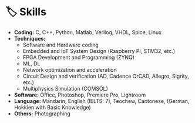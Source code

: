 # 🏷️ Skills

- **Coding:** C, C++, Python, Matlab, Verilog, VHDL, Spice, Linux
- **Techniques:**
  - Software and Hardware coding
  - Embedded and IoT System Design (Raspberry Pi, STM32, etc.)
  - FPGA Development and Programming (ZYNQ) 
  - ML, DL
  - Network optimization and acceleration
  - Circuit Design and verification (AD, Cadence OrCAD, Allegro, Sigrity, etc.)
  - Multiphysics Simulation (COMSOL)
- **Software:** Office, Photoshop, Premiere Pro, Lightroom
- **Language:** Mandarin, English (IELTS: 7), Teochew, Cantonese, (German, Hokkien with Basic Knowledge)
- **Others:** Photographing
